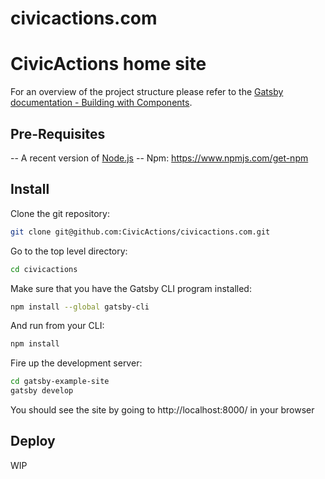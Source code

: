 # civicactions.com
CivicActions home site
=======

For an overview of the project structure please refer to the [Gatsby documentation - Building with Components](https://www.gatsbyjs.org/docs/building-with-components/).

## Pre-Requisites
-- A recent version of [Node.js](https://nodejs.org/en/)
-- Npm: https://www.npmjs.com/get-npm

## Install
Clone the git repository:
```sh
git clone git@github.com:CivicActions/civicactions.com.git
```

Go to the top level directory:
```sh
cd civicactions
```

Make sure that you have the Gatsby CLI program installed:
```sh
npm install --global gatsby-cli
```

And run from your CLI:
```sh
npm install
```

Fire up the development server:
```sh
cd gatsby-example-site
gatsby develop
```
You should see the site by going to http://localhost:8000/  in your browser

## Deploy
WIP
